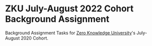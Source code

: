 # ZKU July-August 2022 Cohort Background Assignment

Background Assignment Tasks for [Zero Knowledge University](https://zku.one/)'s July-August 2020 Cohort.
